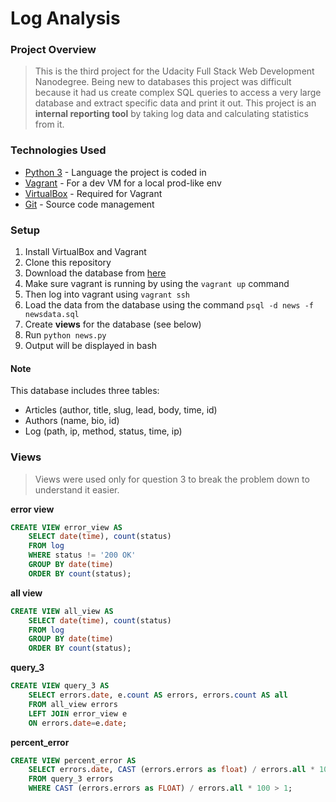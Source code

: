# Log Analysis

### Project Overview
>This is the third project for the Udacity Full Stack Web Development Nanodegree. Being new to databases this project was difficult because it had us create complex SQL queries to access a very large database and extract specific data and print it out. This project is an **internal reporting tool** by taking log data and calculating statistics from it.

### Technologies Used
+ [Python 3](https://www.python.org) - Language the project is coded in
+ [Vagrant](https://www.vagrantup.com) - For a dev VM for a local prod-like env
+ [VirtualBox](https://www.virtualbox.org) - Required for Vagrant
+ [Git](https://git-scm.com) - Source code management

### Setup
1. Install VirtualBox and Vagrant
2. Clone this repository
3. Download the database from [here](http://http://mulligan.tech/newsdata.zip)
3. Make sure vagrant is running by using the `vagrant up` command
4. Then log into vagrant using `vagrant ssh`
5. Load the data from the database using the command `psql -d news -f newsdata.sql`
6. Create **views** for the database (see below)
5. Run `python news.py`
6. Output will be displayed in bash

#### Note
This database includes three tables:
+ Articles (author, title, slug, lead, body, time, id)
+ Authors (name, bio, id)
+ Log (path, ip, method, status, time, ip)

### Views
>Views were used only for question 3 to break the problem down to understand it easier.

**error view**
```sql
CREATE VIEW error_view AS
    SELECT date(time), count(status)
    FROM log
    WHERE status != '200 OK'
    GROUP BY date(time)
    ORDER BY count(status);
```
**all view**
```sql
CREATE VIEW all_view AS
    SELECT date(time), count(status)
    FROM log
    GROUP BY date(time)
    ORDER BY count(status);
```
**query_3**
```sql
CREATE VIEW query_3 AS
    SELECT errors.date, e.count AS errors, errors.count AS all
    FROM all_view errors
    LEFT JOIN error_view e
    ON errors.date=e.date;
```
**percent_error**
```sql
CREATE VIEW percent_error AS
    SELECT errors.date, CAST (errors.errors as float) / errors.all * 100 AS percent
    FROM query_3 errors
    WHERE CAST (errors.errors as FLOAT) / errors.all * 100 > 1;
```



